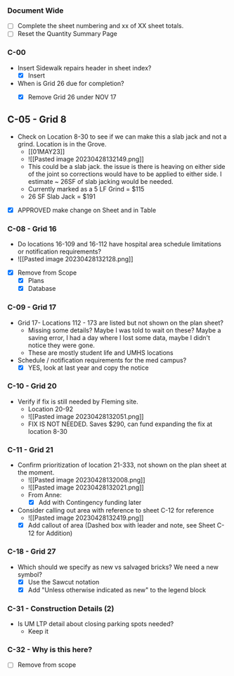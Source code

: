 ### Document Wide
- [ ] Complete the sheet numbering and xx of XX sheet totals. 
- [ ] Reset the Quantity Summary Page

### C-00
- Insert Sidewalk repairs header in sheet index?
	- [x] Insert
- When is Grid 26 due for completion?
	- [x] Remove Grid 26 under NOV 17


## C-05 - Grid 8
- Check on Location 8-30 to see if we can make this a slab jack and not a grind. Location is in the Grove.  
	- [[01MAY23]]
	- ![[Pasted image 20230428132149.png]]
	- This could be a slab jack. the issue is there is heaving on either side of the joint so corrections would have to be applied to either side. I estimate ~ 26SF of slab jacking would be needed. 
	- Currently marked as a 5 LF Grind = $115
	- 26 SF Slab Jack = $191
- [x] APPROVED make change on Sheet and in Table

### C-08 - Grid 16
- Do locations 16-109 and 16-112 have hospital area schedule limitations or notification requirements?
- ![[Pasted image 20230428132128.png]]
- [x] Remove from Scope
	- [x] Plans
	- [x] Database

### C-09 - Grid 17
- Grid 17- Locations 112 - 173 are listed but not shown on the plan sheet?
	- Missing some details? Maybe I was told to wait on these? Maybe a saving error, I had a day where I lost some data, maybe I didn't notice they were gone. 
	- These are mostly student life and UMHS locations
- Schedule / notification requirements for the med campus?
	- [x] YES, look at last year and copy the notice

### C-10 - Grid 20
- Verify if fix is still needed by Fleming site. 
	- Location 20-92
	- ![[Pasted image 20230428132051.png]]
	- FIX IS NOT NEEDED. Saves $290, can fund expanding the fix at location 8-30

### C-11 - Grid 21
- Confirm prioritization of location 21-333, not shown on the plan sheet at the moment. 
	- ![[Pasted image 20230428132008.png]]
	- ![[Pasted image 20230428132021.png]]
	- From Anne:
		- [x] Add with Contingency funding later
- Consider calling out area with reference to sheet C-12 for reference
	- ![[Pasted image 20230428132419.png]]
	- [x] Add callout of area (Dashed box with leader and note, see Sheet C-12 for Addition)

### C-18 - Grid 27
- Which should we specify as new vs salvaged bricks? We need a new symbol?
	- [x] Use the Sawcut notation
	- [x] Add "Unless otherwise indicated as new" to the legend block

### C-31 - Construction Details (2)
- Is UM LTP detail about closing parking spots needed? 
	- Keep it

### C-32 - Why is this here?
- [ ] Remove from scope 